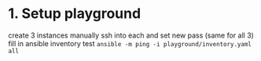 # 1. Setup playground
create 3 instances
manually ssh into each and set new pass (same for all 3)
fill in ansible inventory
test `ansible -m ping -i playground/inventory.yaml all`
